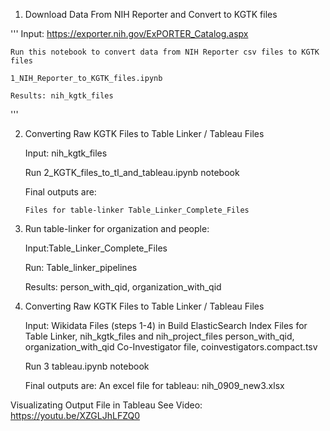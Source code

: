 

1. Download Data From NIH Reporter and Convert to KGTK files

'''
        Input:  https://exporter.nih.gov/ExPORTER_Catalog.aspx
	
	Run this notebook to convert data from NIH Reporter csv files to KGTK files
	
	1_NIH_Reporter_to_KGTK_files.ipynb
	
	Results: nih_kgtk_files 
'''
	
	
2.  Converting Raw KGTK Files to Table Linker / Tableau Files

	Input: nih_kgtk_files
	
	Run 2_KGTK_files_to_tl_and_tableau.ipynb notebook
	
	Final outputs are:
	
		Files for table-linker Table_Linker_Complete_Files 



3. Run table-linker for organization and people:

	Input:Table_Linker_Complete_Files 
	
	Run: Table_linker_pipelines 
	
	Results: person_with_qid, organization_with_qid



4. Converting Raw KGTK Files to Table Linker / Tableau Files

	Input: 
		Wikidata Files (steps 1-4) in Build ElasticSearch Index Files for Table Linker, 
		nih_kgtk_files and nih_project_files
		person_with_qid, organization_with_qid
		Co-Investigator file, coinvestigators.compact.tsv
		
	Run 3 tableau.ipynb notebook
	
	Final outputs are:
		An excel file for tableau:  nih_0909_new3.xlsx



Visualizating Output File in Tableau 
	See Video: https://youtu.be/XZGLJhLFZQ0
